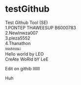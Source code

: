 ﻿# testGithub
Test Github Tool (SE)  
1.PONTEP THAWEESUP B6000783  
2.Newlnwza007  
3.pleza5552  
4.Thanathon  
ทดสอบนะ  
Hello world by LEO  
CreAte WoRld bY LeE  

Edit on githib
IIIIII

Huh
